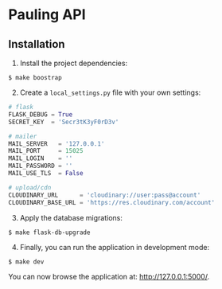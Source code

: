 Pauling API
===========

## Installation

1. Install the project dependencies:

```
$ make boostrap
```

2. Create a `local_settings.py` file with your own settings:

``` py
# flask
FLASK_DEBUG = True
SECRET_KEY  = 'Secr3tK3yF0rD3v'

# mailer
MAIL_SERVER   = '127.0.0.1'
MAIL_PORT     = 15025
MAIL_LOGIN    = ''
MAIL_PASSWORD = ''
MAIL_USE_TLS  = False

# upload/cdn
CLOUDINARY_URL      = 'cloudinary://user:pass@account'
CLOUDINARY_BASE_URL = 'https://res.cloudinary.com/account'
```

3. Apply the database migrations:

```
$ make flask-db-upgrade
```

4. Finally, you can run the application in development mode:

```
$ make dev
```

You can now browse the application at: http://127.0.0.1:5000/.

